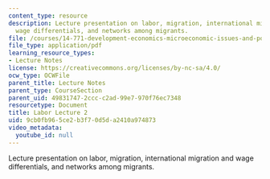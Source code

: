 ```yaml
---
content_type: resource
description: Lecture presentation on labor, migration, international migration and
  wage differentials, and networks among migrants.
file: /courses/14-771-development-economics-microeconomic-issues-and-policy-models-fall-2008/9cb0fb965ce2b3f70d5da2410a974873_lec18.pdf
file_type: application/pdf
learning_resource_types:
- Lecture Notes
license: https://creativecommons.org/licenses/by-nc-sa/4.0/
ocw_type: OCWFile
parent_title: Lecture Notes
parent_type: CourseSection
parent_uid: 49831747-2ccc-c2ad-99e7-970f76ec7348
resourcetype: Document
title: Labor Lecture 2
uid: 9cb0fb96-5ce2-b3f7-0d5d-a2410a974873
video_metadata:
  youtube_id: null
---
```

Lecture presentation on labor, migration, international migration and wage differentials, and networks among migrants.